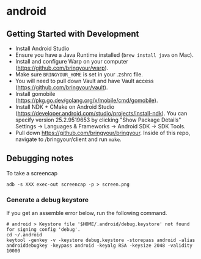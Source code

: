 # android

## Getting Started with Development

- Install Android Studio
- Ensure you have a Java Runtime installed (`brew install java` on Mac).
- Install and configure Warp on your computer (https://github.com/bringyour/warp).
- Make sure `BRINGYOUR_HOME` is set in your .zshrc file.
- You will need to pull down Vault and have Vault access (https://github.com/bringyour/vault).
- Install gomobile (https://pkg.go.dev/golang.org/x/mobile/cmd/gomobile).
- Install NDK + CMake on Android Studio (https://developer.android.com/studio/projects/install-ndk). You can specify version 25.2.9519653 by clicking "Show Package Details" Settings -> Languages & Frameworks -> Android SDK -> SDK Tools.
- Pull down https://github.com/bringyour/bringyour. Inside of this repo, navigate to /bringyour/client and run `make`.

## Debugging notes

To take a screencap

```
adb -s XXX exec-out screencap -p > screen.png
```

### Generate a debug keystore

If you get an assemble error below, run the following command.

```
# android > Keystore file '$HOME/.android/debug.keystore' not found for signing config 'debug'.
cd ~/.android
keytool -genkey -v -keystore debug.keystore -storepass android -alias androiddebugkey -keypass android -keyalg RSA -keysize 2048 -validity 10000
```

